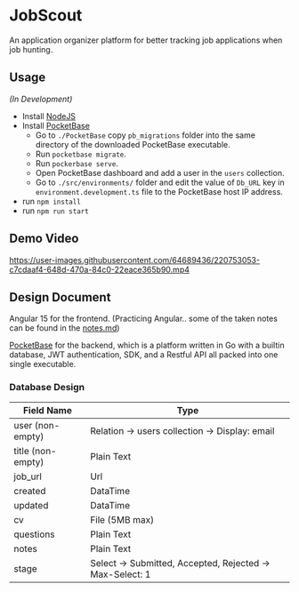 # JobScout

An application organizer platform for better tracking job applications when job hunting.

## Usage

*(In Development)*

* Install [NodeJS](https://nodejs.org/en/)
* Install [PocketBase](pocketbase.io/)
	- Go to `./PocketBase` copy `pb_migrations` folder into the same directory of the downloaded PocketBase executable.
	- Run `pocketbase migrate`.
	- Run `pockerbase serve`.
	- Open PocketBase dashboard and add a user in the `users` collection.
	- Go to `./src/environments/` folder and edit the value of `Db_URL` key in `environment.development.ts` file to the PocketBase host IP address.
* run `npm install`
* run `npm run start`

## Demo Video

https://user-images.githubusercontent.com/64689436/220753053-c7cdaaf4-648d-470a-84c0-22eace365b90.mp4

## Design Document

Angular 15 for the frontend. (Practicing Angular.. some of the taken notes can be found in the [notes.md](./notes.md))

[PocketBase](pocketbase.io/) for the backend, which is a platform written in Go with a builtin database, JWT authentication, SDK, and a Restful API all packed into one single executable.

### Database Design

| Field Name	| Type		    |
| ------------- | ------------- |
| user (non-empty) | Relation -> users collection -> Display: email |
| title (non-empty) | Plain Text |
| job_url | Url |
| created | DataTime |
| updated | DataTime |
| cv | File (5MB max) |
| questions | Plain Text |
| notes | Plain Text |
| stage | Select -> Submitted, Accepted, Rejected -> Max-Select: 1 |

